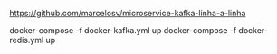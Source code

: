 https://github.com/marcelosv/microservice-kafka-linha-a-linha

docker-compose -f docker-kafka.yml up
docker-compose -f docker-redis.yml up
